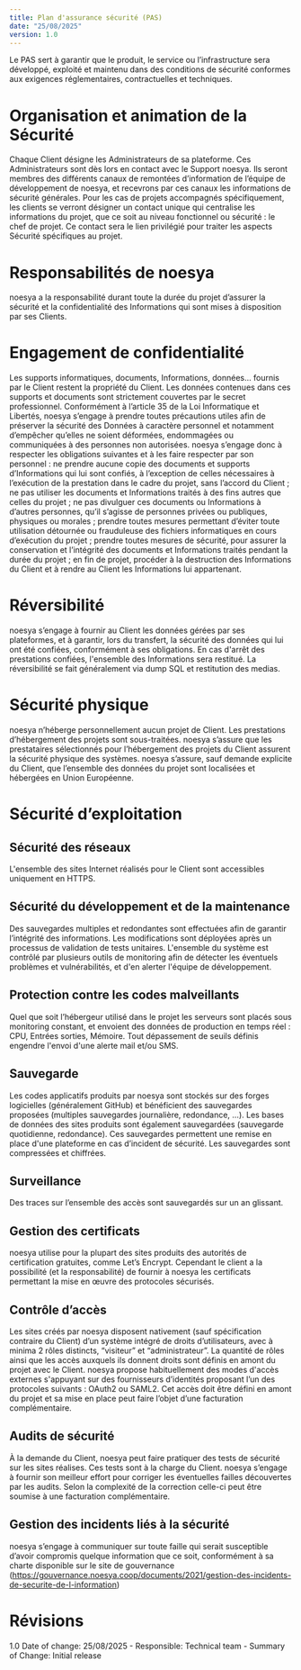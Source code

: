 ```yaml
---
title: Plan d'assurance sécurité (PAS)
date: "25/08/2025"
version: 1.0
---
```


Le PAS sert à garantir que le produit, le service ou l’infrastructure sera développé, exploité et maintenu dans des conditions de sécurité conformes aux exigences réglementaires, contractuelles et techniques.

# Organisation et animation de la Sécurité
Chaque Client désigne les Administrateurs de sa plateforme. Ces Administrateurs sont dès lors en contact avec le Support noesya. Ils seront membres des différents canaux de remontées d’information de l’équipe de développement de noesya, et recevrons par ces canaux les informations de sécurité générales. Pour les cas de projets accompagnés spécifiquement, les clients se verront désigner un contact unique qui centralise les informations du projet, que ce soit au niveau fonctionnel ou sécurité : le chef de projet. Ce contact sera le lien privilégié pour traiter les aspects Sécurité spécifiques au projet.

# Responsabilités de noesya
noesya a la responsabilité durant toute la durée du projet d’assurer la sécurité et la confidentialité des Informations qui sont mises à disposition par ses Clients.

# Engagement de confidentialité
Les supports informatiques, documents, Informations, données… fournis par le Client restent la propriété du Client. Les données contenues dans ces supports et documents sont strictement couvertes par le secret professionnel. Conformément à l’article 35 de la Loi Informatique et Libertés, noesya s’engage à prendre toutes précautions utiles afin de préserver la sécurité des Données à caractère personnel et notamment d’empêcher qu’elles ne soient déformées, endommagées ou communiquées à des personnes non autorisées. 
noesya s’engage donc à respecter les obligations suivantes et à les faire respecter par son personnel : ne prendre aucune copie des documents et supports d’Informations qui lui sont confiés, à l’exception de celles nécessaires à l’exécution de la prestation dans le cadre du projet, sans l’accord du Client ; ne pas utiliser les documents et Informations traités à des fins autres que celles du projet ; ne pas divulguer ces documents ou Informations à d’autres personnes, qu’il s’agisse de personnes privées ou publiques, physiques ou morales ; prendre toutes mesures permettant d’éviter toute utilisation détournée ou frauduleuse des fichiers informatiques en cours d’exécution du projet ; prendre toutes mesures de sécurité, pour assurer la conservation et l’intégrité des documents et Informations traités pendant la durée du projet ; en fin de projet, procéder à la destruction des Informations du Client et à rendre au Client les Informations lui appartenant.

# Réversibilité
noesya s’engage à fournir au Client les données gérées par ses plateformes, et à garantir, lors du transfert, la sécurité des données qui lui ont été confiées, conformément à ses obligations. En cas d'arrêt des prestations confiées, l'ensemble des Informations sera restitué. La réversibilité se fait généralement via dump SQL et restitution des medias.

# Sécurité physique
noesya n’héberge personnellement aucun projet de Client. Les prestations d’hébergement des projets sont sous-traitées. noesya s’assure que les prestataires sélectionnés pour l’hébergement des projets du Client assurent la sécurité physique des systèmes.
noesya s’assure, sauf demande explicite du Client, que l’ensemble des données du projet sont localisées et hébergées en Union Européenne.

# Sécurité d’exploitation

## Sécurité des réseaux
L'ensemble des sites Internet réalisés pour le Client sont accessibles uniquement en HTTPS.

## Sécurité du développement et de la maintenance
Des sauvegardes multiples et redondantes sont effectuées afin de garantir l’intégrité des informations. Les modifications sont déployées après un processus de validation de tests unitaires. L'ensemble du système est contrôlé par plusieurs outils de monitoring afin de détecter les éventuels problèmes et vulnérabilités, et d'en alerter l'équipe de développement.

## Protection contre les codes malveillants
Quel que soit l’hébergeur utilisé dans le projet les serveurs sont placés sous monitoring constant, et envoient des données de production en temps réel : CPU, Entrées sorties, Mémoire. Tout dépassement de seuils définis engendre l'envoi d'une alerte mail et/ou SMS.

## Sauvegarde
Les codes applicatifs produits par noesya sont stockés sur des forges logicielles (généralement GitHub) et bénéficient des sauvegardes proposées (multiples sauvegardes journalière, redondance, …).  Les bases de données des sites produits sont également sauvegardées (sauvegarde quotidienne, redondance). Ces sauvegardes permettent une remise en place d'une plateforme en cas d’incident de sécurité. Les sauvegardes sont compressées et chiffrées. 

## Surveillance
Des traces sur l’ensemble des accès sont sauvegardés sur un an glissant.

## Gestion des certificats
noesya utilise pour la plupart des sites produits des autorités de certification gratuites, comme Let’s Encrypt. Cependant le client a la possibilité (et la responsabilité) de fournir à noesya les certificats permettant la mise en œuvre des protocoles sécurisés.

## Contrôle d’accès
Les sites créés par noesya disposent nativement (sauf spécification contraire du Client) d’un système intégré de droits d’utilisateurs, avec à minima 2 rôles distincts, “visiteur” et “administrateur”. La quantité de rôles ainsi que les accès auxquels ils donnent droits sont définis en amont du projet avec le Client. noesya propose habituellement des modes d'accès externes s'appuyant sur des fournisseurs d’identités proposant l’un des protocoles suivants : OAuth2 ou SAML2. Cet accès doit être défini en amont du projet et sa mise en place peut faire l’objet d’une facturation complémentaire.

## Audits de sécurité
À la demande du Client, noesya peut faire pratiquer des tests de sécurité sur les sites réalises. Ces tests sont à la charge du Client. noesya s’engage à fournir son meilleur effort pour corriger les éventuelles failles découvertes par les audits. Selon la complexité de la correction celle-ci peut être soumise à une facturation complémentaire.

## Gestion des incidents liés à la sécurité
noesya s’engage à communiquer sur toute faille qui serait susceptible d’avoir compromis quelque information que ce soit, conformément à sa charte disponible sur le site de gouvernance (https://gouvernance.noesya.coop/documents/2021/gestion-des-incidents-de-securite-de-l-information) 

# Révisions
1.0 Date of change: 25/08/2025 - Responsible: Technical team - Summary of Change: Initial release
